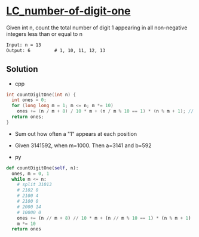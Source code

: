 # [LC_number-of-digit-one](https://leetcode.com/problems/number-of-digit-one)

Given int n, count the total number of digit 1 appearing in all non-negative integers less than or equal to n

```txt
Input: n = 13
Output: 6         # 1, 10, 11, 12, 13
```

## Solution

* cpp

```cpp
int countDigitOne(int n) {
  int ones = 0;
  for (long long m = 1; m <= n; m *= 10)
    ones += (n / m + 8) / 10 * m + (n / m % 10 == 1) * (n % m + 1); // current digit/position being 0, 1
  return ones;
}
```

* Sum out how often a "1" appears at each position
* Given 3141592, when m=1000. Then a=3141 and b=592

* py

```py
def countDigitOne(self, n):
  ones, m = 0, 1
  while m <= n:
    # split 31013
    # 2102 0
    # 2100 4
    # 2100 0
    # 2000 14
    # 10000 0
    ones += (n // m + 8) // 10 * m + (n // m % 10 == 1) * (n % m + 1)
    m *= 10
  return ones
```
